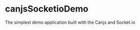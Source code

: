 canjsSocketioDemo
=================

The simplest demo application built with the Canjs and Socket.io
